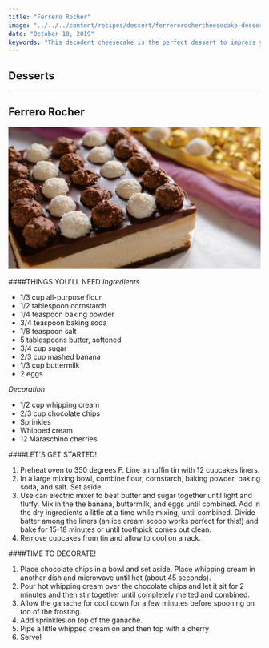 ```yaml
---
title: "Ferrero Rocher"
image: "../../../content/recipes/dessert/ferrerorochercheesecake-dessert1.jpg"
date: "October 10, 2019"
keywords: "This decadent cheesecake is the perfect dessert to impress your next dinner party crowd. No baking required."
---
```

## Desserts
---
## Ferrero Rocher

![Image](../../../content/recipes/dessert/ferrerorochercheesecake-dessert1.jpg)

####THINGS YOU'LL NEED
_Ingredients_

- 1/3 cup all-purpose flour
- 1/2 tablespoon cornstarch
- 1/4 teaspoon baking powder
- 3/4 teaspoon baking soda
- 1/8 teaspoon salt
- 5 tablespoons butter, softened
- 3/4 cup sugar
- 2/3 cup mashed banana
- 1/3 cup buttermilk
- 2 eggs

_Decoration_

- 1/2 cup whipping cream
- 2/3 cup chocolate chips
- Sprinkles
- Whipped cream
- 12 Maraschino cherries

####LET'S GET STARTED!

1. Preheat oven to 350 degrees F. Line a muffin tin with 12 cupcakes liners.
2. In a large mixing bowl, combine flour, cornstarch, baking powder, baking soda, and salt. Set aside.
3. Use can electric mixer to beat butter and sugar together until light and fluffy. Mix in the the banana, buttermilk, and eggs until combined. Add in the dry ingredients a little at a time while mixing, until combined. Divide batter among the liners (an ice cream scoop works perfect for this!) and bake for 15-18 minutes or until toothpick comes out clean.
4. Remove cupcakes from tin and allow to cool on a rack.

####TIME TO DECORATE!

1. Place chocolate chips in a bowl and set aside. Place whipping cream in another dish and microwave until hot (about 45 seconds).
2. Pour hot whipping cream over the chocolate chips and let it sit for 2 minutes and then stir together until completely melted and combined.
3. Allow the ganache for cool down for a few minutes before spooning on too of the frosting.
4. Add sprinkles on top of the ganache.
5. Pipe a little whipped cream on and then top with a cherry
6. Serve!
